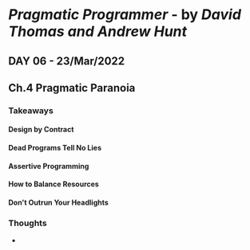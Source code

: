 # *Pragmatic Programmer* - by *David Thomas and Andrew Hunt*

## DAY 06 - 23/Mar/2022
## Ch.4 Pragmatic Paranoia

### Takeaways
#### Design by Contract
#### Dead Programs Tell No Lies
#### Assertive Programming
#### How to Balance Resources
#### Don't Outrun Your Headlights
  

### Thoughts
-
